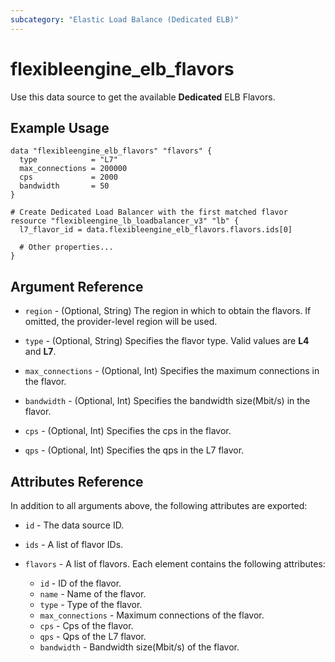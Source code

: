 ```yaml
---
subcategory: "Elastic Load Balance (Dedicated ELB)"
---
```


# flexibleengine_elb_flavors

Use this data source to get the available **Dedicated** ELB Flavors.

## Example Usage

```hcl
data "flexibleengine_elb_flavors" "flavors" {
  type            = "L7"
  max_connections = 200000
  cps             = 2000
  bandwidth       = 50
}

# Create Dedicated Load Balancer with the first matched flavor
resource "flexibleengine_lb_loadbalancer_v3" "lb" {
  l7_flavor_id = data.flexibleengine_elb_flavors.flavors.ids[0]

  # Other properties...
}
```

## Argument Reference

* `region` - (Optional, String) The region in which to obtain the flavors. If omitted, the provider-level region will be
  used.

* `type` - (Optional, String) Specifies the flavor type. Valid values are **L4** and **L7**.

* `max_connections` - (Optional, Int) Specifies the maximum connections in the flavor.

* `bandwidth` - (Optional, Int) Specifies the bandwidth size(Mbit/s) in the flavor.

* `cps` - (Optional, Int) Specifies the cps in the flavor.

* `qps` - (Optional, Int) Specifies the qps in the L7 flavor.

## Attributes Reference

In addition to all arguments above, the following attributes are exported:

* `id` - The data source ID.

* `ids` - A list of flavor IDs.

* `flavors` - A list of flavors. Each element contains the following attributes:
  + `id` - ID of the flavor.
  + `name` - Name of the flavor.
  + `type` - Type of the flavor.
  + `max_connections` - Maximum connections of the flavor.
  + `cps` - Cps of the flavor.
  + `qps` - Qps of the L7 flavor.
  + `bandwidth` - Bandwidth size(Mbit/s) of the flavor.

